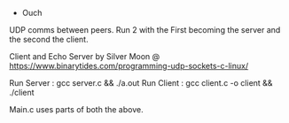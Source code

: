 + Ouch

UDP comms between peers. Run 2 with the First becoming the server and the second the
client. 

Client and Echo Server by Silver Moon @ 
https://www.binarytides.com/programming-udp-sockets-c-linux/

Run Server :  gcc server.c && ./a.out
Run Client :  gcc client.c -o client && ./client


Main.c uses parts of both the above.
